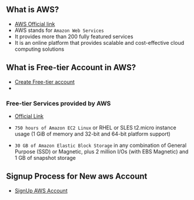 ## What is AWS?
- [AWS Official link](https://aws.amazon.com/)
- AWS stands for ```Amazon Web Services```
- It provides more than 200 fully featured services
- It is an online platform that provides scalable and cost-effective cloud computing solutions


## What is Free-tier Account in AWS?
- [Create Free-tier account](https://portal.aws.amazon.com/gp/aws/developer/registration/index.html)
- 
### Free-tier Services provided by AWS
- [Official Link](https://www.googleadservices.com/pagead/aclk?sa=L&ai=DChcSEwiJm7jt-Pj8AhVWmWYCHTdPDaUYABAAGgJzbQ&ohost=www.google.com&cid=CAESa-D2jwryxZT0pLLbttr8jlv2ihLmZ0fH8jnQPKIYY60Ee5BfK43_2aPw7sVuyHudcBrxchLW4UKqhPVBW_hw0oR6u8YbHiC6__qsHFQ-VOTfcZM1b9fNcAQdq9WiFIBFhUbULbpRCge_Krey&sig=AOD64_0ykhiRu6igXlQFM1bU9dvMrVmvag&q&adurl&ved=2ahUKEwjvjrHt-Pj8AhV7R2wGHWxxCaAQ0Qx6BAgDEAE)

- ```750 hours of Amazon EC2 Linux``` or RHEL or SLES t2.micro instance usage (1 GiB of memory and 32-bit and 64-bit platform support)
- ```30 GB of Amazon Elastic Block Storage``` in any combination of General Purpose (SSD) or Magnetic, plus 2 million I/Os (with EBS Magnetic) and 1 GB of snapshot storage


## Signup Process for New aws Account
- [SignUp AWS Account](https://aws.amazon.com/resources/create-account/)

